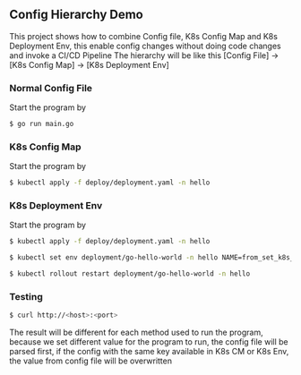 ## Config Hierarchy Demo

This project shows how to combine Config file, K8s Config Map and K8s Deployment Env,
this enable config changes without doing code changes and invoke a CI/CD Pipeline
The hierarchy will be like this
[Config File] -> [K8s Config Map] -> [K8s Deployment Env]

### Normal Config File

Start the program by
```bash
$ go run main.go
```

### K8s Config Map

Start the program by
```bash
$ kubectl apply -f deploy/deployment.yaml -n hello
```

### K8s Deployment Env

Start the program by
```bash
$ kubectl apply -f deploy/deployment.yaml -n hello

$ kubectl set env deployment/go-hello-world -n hello NAME=from_set_k8s_env

$ kubectl rollout restart deployment/go-hello-world -n hello
```

### Testing

```bash
$ curl http://<host>:<port>
```

The result will be different for each method used to run the program, 
because we set different value for the program to run, the config file 
will be parsed first, if the config with the same key available in
K8s CM or K8s Env, the value from config file will be overwritten
